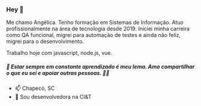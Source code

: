 ### Hey 👋

Me chamo Angélica. Tenho formação em Sistemas de Informação. 
Atuo profissionalmente na área de tecnologia desde 2019. Iniciei minha carreira como QA funcional, migrei para automação de testes e ainda não feliz, migrei para o desenvolvimento. 

Trabalho hoje com javascript, node.js, vue.




##### 🌱 Estar sempre em constante aprendizado é meu lema. Amo compartilhar o que eu sei e apoiar outras pessoas. 🧐✨




- 📫 Chapecó, SC
- 🔭 Sou desenvolvedora na CI&T


<!--
**aangelicap/aangelicap** is a ✨ _special_ ✨ repository because its `README.md` (this file) appears on your GitHub profile.

Here are some ideas to get you started:

- 🔭 I’m currently working on ...
- 🌱 I’m currently learning ...
- 👯 I’m looking to collaborate on ...
- 🤔 I’m looking for help with ...
- 💬 Ask me about ...
- 📫 How to reach me: ...
- 😄 Pronouns: ...
- ⚡ Fun fact: ...
-->
